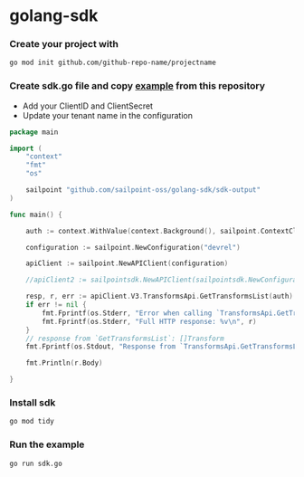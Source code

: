# golang-sdk

### Create your project with

```bash
go mod init github.com/github-repo-name/projectname
```

### Create sdk.go file and copy [example](./examples/sdk.go) from this repository

* Add your ClientID and ClientSecret
* Update your tenant name in the configuration

```go
package main

import (
	"context"
	"fmt"
	"os"

	sailpoint "github.com/sailpoint-oss/golang-sdk/sdk-output"
)

func main() {

	auth := context.WithValue(context.Background(), sailpoint.ContextClientCredentials, sailpoint.ClientCredentials{ClientId: "", ClientSecret: ""})

	configuration := sailpoint.NewConfiguration("devrel")

	apiClient := sailpoint.NewAPIClient(configuration)

	//apiClient2 := sailpointsdk.NewAPIClient(sailpointsdk.NewConfiguration("test"))

	resp, r, err := apiClient.V3.TransformsApi.GetTransformsList(auth).Execute()
	if err != nil {
		fmt.Fprintf(os.Stderr, "Error when calling `TransformsApi.GetTransformsList``: %v\n", err)
		fmt.Fprintf(os.Stderr, "Full HTTP response: %v\n", r)
	}
	// response from `GetTransformsList`: []Transform
	fmt.Fprintf(os.Stdout, "Response from `TransformsApi.GetTransformsList`: %v\n", resp[0].Name)

	fmt.Println(r.Body)

}
```

### Install sdk

```bash
go mod tidy
```

### Run the example

```bash
go run sdk.go
```
